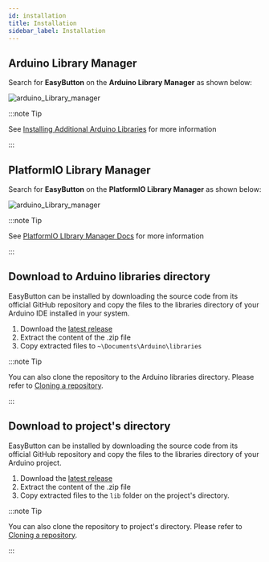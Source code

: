 ```yaml
---
id: installation
title: Installation
sidebar_label: Installation
---
```


## Arduino Library Manager

Search for **EasyButton** on the **Arduino Library Manager** as shown below:

![arduino_Library_manager](https://easybtn.earias.me/img/arduino_Library_manager.gif)

:::note Tip

See [Installing Additional Arduino Libraries](https://www.arduino.cc/en/Guide/Libraries) for more information

:::

## PlatformIO Library Manager

Search for **EasyButton** on the **PlatformIO Library Manager** as shown below:

![arduino_Library_manager](https://easybtn.earias.me/img/platformio_Library_manager.gif)

:::note Tip

See [PlatformIO LIbrary Manager Docs](https://docs.platformio.org/en/latest/librarymanager/) for more information

:::

## Download to Arduino libraries directory

EasyButton can be installed by downloading the source code from its official GitHub repository and copy the files to the libraries directory of your Arduino IDE installed in your system.

1. Download the [latest release](https://github.com/evert-arias/EasyButton/releases)
2. Extract the content of the .zip file
3. Copy extracted files to `~\Documents\Arduino\libraries`

:::note Tip

You can also clone the repository to the Arduino libraries directory. Please refer to [Cloning a repository](https://help.github.com/en/github/creating-cloning-and-archiving-repositories/cloning-a-repository).

:::

## Download to project's directory

EasyButton can be installed by downloading the source code from its official GitHub repository and copy the files to the libraries directory of your Arduino project.

1. Download the [latest release](https://github.com/evert-arias/EasyButton/releases)
2. Extract the content of the .zip file
3. Copy extracted files to the `lib` folder on the project's directory.

:::note Tip

You can also clone the repository to project's directory. Please refer to [Cloning a repository](https://help.github.com/en/github/creating-cloning-and-archiving-repositories/cloning-a-repository).

:::
